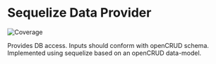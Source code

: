 # Sequelize Data Provider

![Coverage](https://api.venn.city/production/coverage/badge?branch=master&repository=@venncity/sequelize-data-provider)

Provides DB access. Inputs should conform with openCRUD schema. Implemented using sequelize based on an openCRUD data-model.

